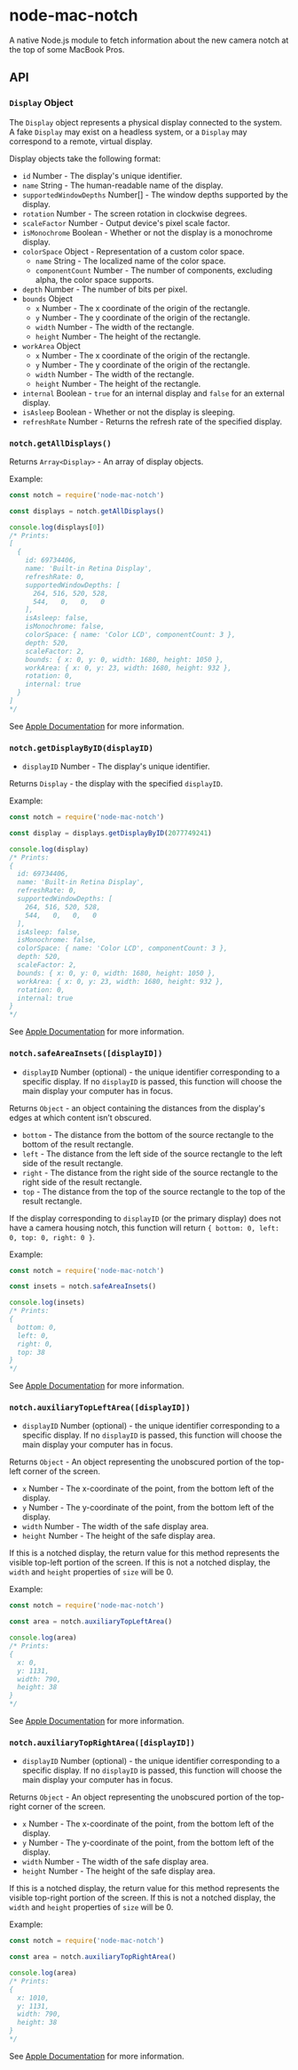 # node-mac-notch

A native Node.js module to fetch information about the new camera notch at the top of some MacBook Pros.

## API

### `Display` Object

The `Display` object represents a physical display connected to the system. A
fake `Display` may exist on a headless system, or a `Display` may correspond to
a remote, virtual display.

Display objects take the following format:

* `id` Number - The display's unique identifier.
* `name` String - The human-readable name of the display.
* `supportedWindowDepths` Number[] - The window depths supported by the display.
* `rotation` Number - The screen rotation in clockwise degrees.
* `scaleFactor` Number - Output device's pixel scale factor.
* `isMonochrome` Boolean - Whether or not the display is a monochrome display.
* `colorSpace` Object - Representation of a custom color space.
  * `name` String - The localized name of the color space.
  * `componentCount` Number - The number of components, excluding alpha, the color space supports.
* `depth` Number - The number of bits per pixel.
* `bounds` Object
  * `x` Number - The x coordinate of the origin of the rectangle.
  * `y` Number - The y coordinate of the origin of the rectangle.
  * `width` Number - The width of the rectangle.
  * `height` Number - The height of the rectangle.
* `workArea` Object
  * `x` Number - The x coordinate of the origin of the rectangle.
  * `y` Number - The y coordinate of the origin of the rectangle.
  * `width` Number - The width of the rectangle.
  * `height` Number - The height of the rectangle.
* `internal` Boolean - `true` for an internal display and `false` for an external display.
* `isAsleep` Boolean -  Whether or not the display is sleeping.
* `refreshRate` Number - Returns the refresh rate of the specified display.

### `notch.getAllDisplays()`

Returns `Array<Display>` - An array of display objects.

Example:

```js
const notch = require('node-mac-notch')

const displays = notch.getAllDisplays()

console.log(displays[0])
/* Prints:
[
  {
    id: 69734406,
    name: 'Built-in Retina Display',
    refreshRate: 0,
    supportedWindowDepths: [
      264, 516, 520, 528,
      544,   0,   0,   0
    ],
    isAsleep: false,
    isMonochrome: false,
    colorSpace: { name: 'Color LCD', componentCount: 3 },
    depth: 520,
    scaleFactor: 2,
    bounds: { x: 0, y: 0, width: 1680, height: 1050 },
    workArea: { x: 0, y: 23, width: 1680, height: 932 },
    rotation: 0,
    internal: true
  }
]
*/
```

See [Apple Documentation](https://developer.apple.com/documentation/appkit/nsscreen?language=objc) for more information.

### `notch.getDisplayByID(displayID)`

* `displayID` Number - The display's unique identifier.

Returns `Display` - the display with the specified `displayID`.

Example:

```js
const notch = require('node-mac-notch')

const display = displays.getDisplayByID(2077749241)

console.log(display)
/* Prints:
{
  id: 69734406,
  name: 'Built-in Retina Display',
  refreshRate: 0,
  supportedWindowDepths: [
    264, 516, 520, 528,
    544,   0,   0,   0
  ],
  isAsleep: false,
  isMonochrome: false,
  colorSpace: { name: 'Color LCD', componentCount: 3 },
  depth: 520,
  scaleFactor: 2,
  bounds: { x: 0, y: 0, width: 1680, height: 1050 },
  workArea: { x: 0, y: 23, width: 1680, height: 932 },
  rotation: 0,
  internal: true
}
*/
```

See [Apple Documentation](https://developer.apple.com/documentation/appkit/nsscreen?language=objc) for more information.

### `notch.safeAreaInsets([displayID])`

* `displayID` Number (optional) - the unique identifier corresponding to a specific display. If no `displayID` is passed, this function will choose the main display your computer has in focus.

Returns `Object` - an object containing the distances from the display's edges at which content isn’t obscured.
  * `bottom` - The distance from the bottom of the source rectangle to the bottom of the result rectangle.
  * `left` - The distance from the left side of the source rectangle to the left side of the result rectangle.
  * `right` - The distance from the right side of the source rectangle to the right side of the result rectangle.
  * `top` - The distance from the top of the source rectangle to the top of the result rectangle.

If the display corresponding to `displayID` (or the primary display) does not have a camera housing notch, this function will return `{ bottom: 0, left: 0, top: 0, right: 0 }`.

Example:

```js
const notch = require('node-mac-notch')

const insets = notch.safeAreaInsets()

console.log(insets)
/* Prints:
{
  bottom: 0,
  left: 0,
  right: 0,
  top: 38
}
*/
```

See [Apple Documentation](https://developer.apple.com/documentation/appkit/nsscreen/3882821-safeareainsets?language=objc) for more information.

### `notch.auxiliaryTopLeftArea([displayID])`

* `displayID` Number (optional) - the unique identifier corresponding to a specific display. If no `displayID` is passed, this function will choose the main display your computer has in focus.

Returns `Object` - An object representing the unobscured portion of the top-left corner of the screen.
  * `x` Number - The x-coordinate of the point, from the bottom left of the display.
  * `y` Number - The y-coordinate of the point,  from the bottom left of the display.
  * `width` Number - The width of the safe display area.
  * `height` Number - The height of the safe display area.

If this is a notched display, the return value for this method represents the visible top-left portion of the screen. If this is not a notched display, the `width` and `height` properties of `size` will be 0.

Example:

```js
const notch = require('node-mac-notch')

const area = notch.auxiliaryTopLeftArea()

console.log(area)
/* Prints:
{
  x: 0,
  y: 1131,
  width: 790,
  height: 38
}
*/
```

See [Apple Documentation](https://developer.apple.com/documentation/appkit/nsscreen/3882915-auxiliarytopleftarea) for more information.

### `notch.auxiliaryTopRightArea([displayID])`

* `displayID` Number (optional) - the unique identifier corresponding to a specific display. If no `displayID` is passed, this function will choose the main display your computer has in focus.

Returns `Object` - An object representing the unobscured portion of the top-right corner of the screen.
  * `x` Number - The x-coordinate of the point, from the bottom left of the display.
  * `y` Number - The y-coordinate of the point,  from the bottom left of the display.
  * `width` Number - The width of the safe display area.
  * `height` Number - The height of the safe display area.

If this is a notched display, the return value for this method represents the visible top-right portion of the screen. If this is not a notched display, the `width` and `height` properties of `size` will be 0.

Example:

```js
const notch = require('node-mac-notch')

const area = notch.auxiliaryTopRightArea()

console.log(area)
/* Prints:
{
  x: 1010,
  y: 1131,
  width: 790,
  height: 38
}
*/
```

See [Apple Documentation](https://developer.apple.com/documentation/appkit/nsscreen/3882915-auxiliarytoprightarea) for more information.
